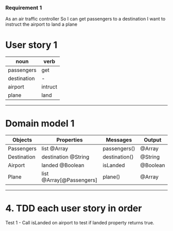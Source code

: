 ### Requirement 1

As an air traffic controller
So I can get passengers to a destination
I want to instruct the airport to land a plane

# User story 1 

| noun      | verb   |
|-----------|--------|
|passengers | get    |
|destination| -      |
|airport    | intruct|
|plane      | land   |

--- 

# Domain model 1

| Objects     | Properties               | Messages          | Output   |
| ----------- | ------------------------ | ----------------- | -------- |
| Passengers  | list @Array              | passengers()      | @Array   |
| Destination | destination @String      | destination()     | @String  |
| Airport     | landed @Boolean          | isLanded          | @Boolean |
| Plane       | list @Array[@Passengers] | plane()           | @Array   |

---

# 4. TDD each user story in order

Test 1 - Call isLanded on airport to test if landed property returns true.